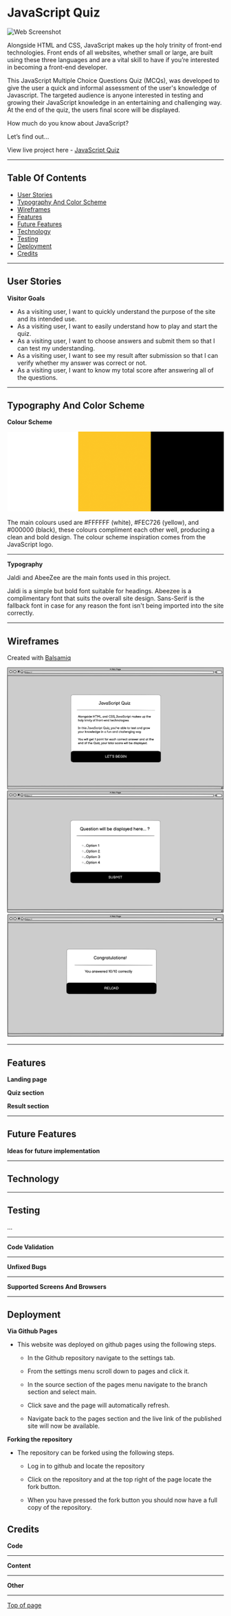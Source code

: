 # JavaScript Quiz

![Web Screenshot](/...)

Alongside HTML and CSS, JavaScript makes up the holy trinity of front-end technologies. Front ends of all websites, whether small or large, are built using these three languages and are a vital skill to have if you’re interested in becoming a front-end developer.
 
This JavaScript Multiple Choice Questions Quiz (MCQs), was developed to give the user a quick and informal assessment of the user's knowledge of Javascript. The targeted audience is anyone interested in testing and growing their JavaScript knowledge in an entertaining and challenging way. At the end of the quiz, the users final score will be displayed. 

How much do you know about JavaScript?

Let’s find out…

View live project here - [JavaScript Quiz](…)


---

## Table Of Contents

* [User Stories](#user-stories) 
* [Typography And Color Scheme](#typography-and-color-scheme)
* [Wireframes](#wireframes)
* [Features](#features)
* [Future Features](#future-features)
* [Technology](#technology)
* [Testing](#testing)
* [Deployment](#deployment)
* [Credits](#credits)

---

## User Stories

__Visitor Goals__

- As a visiting user, I want to quickly understand the purpose of the site and its intended use.
- As a visiting user, I want to easily understand how to play and start the quiz.
- As a visiting user, I want to choose answers and submit them so that I can test my understanding.
- As a visiting user, I want to see my result after submission so that I can verify whether my answer was correct or not.
- As a visiting user, I want to know my total score after answering all of the questions.

---

## Typography And Color Scheme

__Colour Scheme__

![Wireframe Screenshot](/assets/images/color-scheme.png)

The main colours used are #FFFFFF (white), #FEC726 (yellow), and #000000 (black), these colours compliment each other well, producing a clean and bold design. The colour scheme inspiration comes from the JavaScript logo.

---

__Typography__

Jaldi and AbeeZee are the main fonts used in this project. 

Jaldi is a simple but bold font suitable for headings. 
Abeezee is a complimentary font that suits the overall site design. 
Sans-Serif is the fallback font in case for any reason the font isn't being imported into the site correctly.

---

## Wireframes

Created with [Balsamiq](https://balsamiq.cloud/#) 

![Wireframe Screenshot](/assets/images/wf-one.png)
![Wireframe Screenshot](/assets/images/wf-two.png)
![Wireframe Screenshot](/assets/images/wf-three.png)

---

## Features

__Landing page__

__Quiz section__

__Result section__

---

## Future Features

__Ideas for future implementation__

---

## Technology

---

## Testing

...

---

__Code Validation__ 

---

__Unfixed Bugs__

---

__Supported Screens And Browsers__

---

## Deployment

__Via Github Pages__

 - This website was deployed on github pages using the following steps.
 
   - In the Github repository navigate to the settings tab.
   - From the settings menu scroll down to pages and click it.
   - In the source section of the pages menu navigate to the branch section and select main.
   - Click save and the page will automatically refresh.

   - Navigate back to the pages section and the live link of the published site will now be available.
   
__Forking the repository__ 

 - The repository can be forked using the following steps.

   - Log in to github and locate the repository 
   
   - Click on the repository and at the top right of the page locate the fork button.

   - When you have pressed the fork button you should now have a full copy of the repository.


## Credits 

__Code__

---

__Content__

---

__Other__

---

[Top of page](#javascript-quiz)
